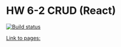 # HW 6-2 CRUD (React)

[![Build status](https://ci.appveyor.com/api/projects/status/dd2jc4aben9x3abm?svg=true)](https://ci.appveyor.com/project/Alexey57575/ra-hw6-2-client)

[Link to pages: ](https://alexgnutov.github.io/ra_hw6_2_client/)
